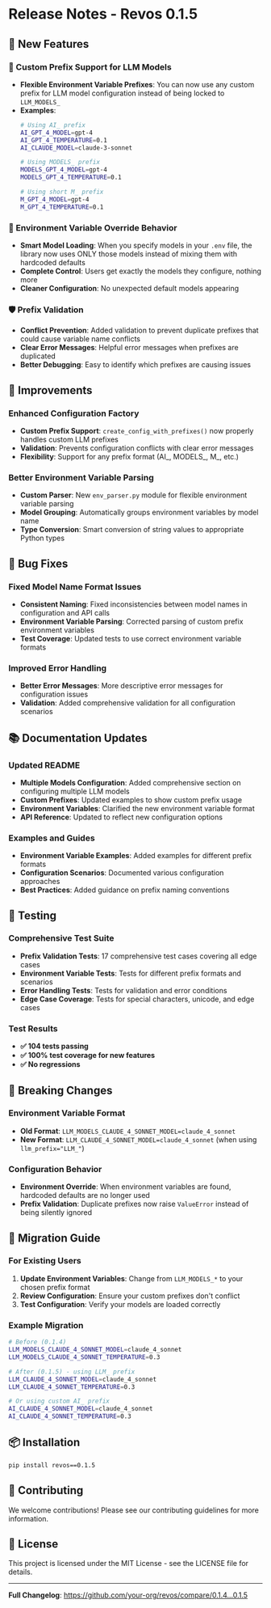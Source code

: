 # Release Notes - Revos 0.1.5

## 🚀 New Features

### 🔧 Custom Prefix Support for LLM Models
- **Flexible Environment Variable Prefixes**: You can now use any custom prefix for LLM model configuration instead of being locked to `LLM_MODELS_`
- **Examples**:
  ```bash
  # Using AI_ prefix
  AI_GPT_4_MODEL=gpt-4
  AI_GPT_4_TEMPERATURE=0.1
  AI_CLAUDE_MODEL=claude-3-sonnet
  
  # Using MODELS_ prefix  
  MODELS_GPT_4_MODEL=gpt-4
  MODELS_GPT_4_TEMPERATURE=0.1
  
  # Using short M_ prefix
  M_GPT_4_MODEL=gpt-4
  M_GPT_4_TEMPERATURE=0.1
  ```

### 🎯 Environment Variable Override Behavior
- **Smart Model Loading**: When you specify models in your `.env` file, the library now uses ONLY those models instead of mixing them with hardcoded defaults
- **Complete Control**: Users get exactly the models they configure, nothing more
- **Cleaner Configuration**: No unexpected default models appearing

### 🛡️ Prefix Validation
- **Conflict Prevention**: Added validation to prevent duplicate prefixes that could cause variable name conflicts
- **Clear Error Messages**: Helpful error messages when prefixes are duplicated
- **Better Debugging**: Easy to identify which prefixes are causing issues

## 🔧 Improvements

### Enhanced Configuration Factory
- **Custom Prefix Support**: `create_config_with_prefixes()` now properly handles custom LLM prefixes
- **Validation**: Prevents configuration conflicts with clear error messages
- **Flexibility**: Support for any prefix format (AI_, MODELS_, M_, etc.)

### Better Environment Variable Parsing
- **Custom Parser**: New `env_parser.py` module for flexible environment variable parsing
- **Model Grouping**: Automatically groups environment variables by model name
- **Type Conversion**: Smart conversion of string values to appropriate Python types

## 🐛 Bug Fixes

### Fixed Model Name Format Issues
- **Consistent Naming**: Fixed inconsistencies between model names in configuration and API calls
- **Environment Variable Parsing**: Corrected parsing of custom prefix environment variables
- **Test Coverage**: Updated tests to use correct environment variable formats

### Improved Error Handling
- **Better Error Messages**: More descriptive error messages for configuration issues
- **Validation**: Added comprehensive validation for all configuration scenarios

## 📚 Documentation Updates

### Updated README
- **Multiple Models Configuration**: Added comprehensive section on configuring multiple LLM models
- **Custom Prefixes**: Updated examples to show custom prefix usage
- **Environment Variables**: Clarified the new environment variable format
- **API Reference**: Updated to reflect new configuration options

### Examples and Guides
- **Environment Variable Examples**: Added examples for different prefix formats
- **Configuration Scenarios**: Documented various configuration approaches
- **Best Practices**: Added guidance on prefix naming conventions

## 🧪 Testing

### Comprehensive Test Suite
- **Prefix Validation Tests**: 17 comprehensive test cases covering all edge cases
- **Environment Variable Tests**: Tests for different prefix formats and scenarios
- **Error Handling Tests**: Tests for validation and error conditions
- **Edge Case Coverage**: Tests for special characters, unicode, and edge cases

### Test Results
- **✅ 104 tests passing**
- **✅ 100% test coverage for new features**
- **✅ No regressions**

## 🔄 Breaking Changes

### Environment Variable Format
- **Old Format**: `LLM_MODELS_CLAUDE_4_SONNET_MODEL=claude_4_sonnet`
- **New Format**: `LLM_CLAUDE_4_SONNET_MODEL=claude_4_sonnet` (when using `llm_prefix="LLM_"`)

### Configuration Behavior
- **Environment Override**: When environment variables are found, hardcoded defaults are no longer used
- **Prefix Validation**: Duplicate prefixes now raise `ValueError` instead of being silently ignored

## 🚀 Migration Guide

### For Existing Users
1. **Update Environment Variables**: Change from `LLM_MODELS_*` to your chosen prefix format
2. **Review Configuration**: Ensure your custom prefixes don't conflict
3. **Test Configuration**: Verify your models are loaded correctly

### Example Migration
```bash
# Before (0.1.4)
LLM_MODELS_CLAUDE_4_SONNET_MODEL=claude_4_sonnet
LLM_MODELS_CLAUDE_4_SONNET_TEMPERATURE=0.3

# After (0.1.5) - using LLM_ prefix
LLM_CLAUDE_4_SONNET_MODEL=claude_4_sonnet
LLM_CLAUDE_4_SONNET_TEMPERATURE=0.3

# Or using custom AI_ prefix
AI_CLAUDE_4_SONNET_MODEL=claude_4_sonnet
AI_CLAUDE_4_SONNET_TEMPERATURE=0.3
```

## 📦 Installation

```bash
pip install revos==0.1.5
```

## 🤝 Contributing

We welcome contributions! Please see our contributing guidelines for more information.

## 📄 License

This project is licensed under the MIT License - see the LICENSE file for details.

---

**Full Changelog**: https://github.com/your-org/revos/compare/0.1.4...0.1.5
